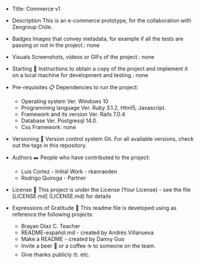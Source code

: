 * Title: Commerce v1

* Description
    This is an e-commerce prototype, for the collaboration with Zeogroup Chile.  


* Badges
    Images that convey metadata, for example if all the tests are passing or not in the project.: none

* Visuals
    Screenshots, videos or GIFs of the project.: none

* Starting 🚀
    Instructions to obtain a copy of the project and implement it on a local machine for development and testing.: none

* Pre-requisites 📋
    Dependencies to run the project:

    - Operating system Ver. Windows 10
    - Programming language Ver. Ruby 3.1.2, Html5, Javascript.
    - Framework and its version Ver. Rails 7.0.4
    - Database Ver. Postgresql 14.0.
    - Css Framework: none


* Versioning 📌
    Version control system Git. For all available versions, check out the tags in this repository.

* Authors ✒️
    People who have contributed to the project:

    - Luis Cortez - Initial Work - rkanraeden
    - Rodrigo Quiroga - Partner


* License 📄
    This project is under the License (Your License) - see the file [LICENSE.md] (LICENSE.md) for details

* Expressions of Gratitude 🎁
    This readme file is developed using as reference the following projects:

    - Brayan Diaz C. Teacher
    - README-español.md - created by Andrés Villanueva
    - Make a README - created by Danny Guo
    - Invite a beer 🍺 or a coffee ☕ to someone on the team.
    - Give thanks publicly 🤓.
    etc.
